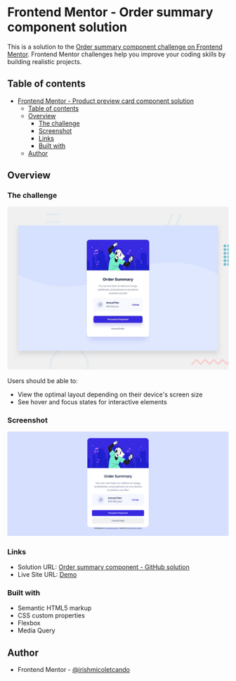 # Frontend Mentor - Order summary component solution

This is a solution to the [Order summary component challenge on Frontend Mentor](https://www.frontendmentor.io/challenges/order-summary-component-QlPmajDUj). Frontend Mentor challenges help you improve your coding skills by building realistic projects. 

## Table of contents

- [Frontend Mentor - Product preview card component solution](#frontend-mentor---product-preview-card-component-solution)
  - [Table of contents](#table-of-contents)
  - [Overview](#overview)
    - [The challenge](#the-challenge)
    - [Screenshot](#screenshot)
    - [Links](#links)
    - [Built with](#built-with)
  - [Author](#author)

## Overview

### The challenge

![](/design/desktop-preview.jpg)

Users should be able to:

- View the optimal layout depending on their device's screen size
- See hover and focus states for interactive elements

### Screenshot

![](/images/screenshot.png)

### Links

- Solution URL: [Order summary component - GitHub solution](https://github.com/irishmicoletcando/product-preview-card)
- Live Site URL: [Demo](https://order-summary-pearl-gamma.vercel.app/)

### Built with

- Semantic HTML5 markup
- CSS custom properties
- Flexbox
- Media Query

## Author

- Frontend Mentor - [@irishmicoletcando](https://www.frontendmentor.io/profile/irishmicoletcando)
